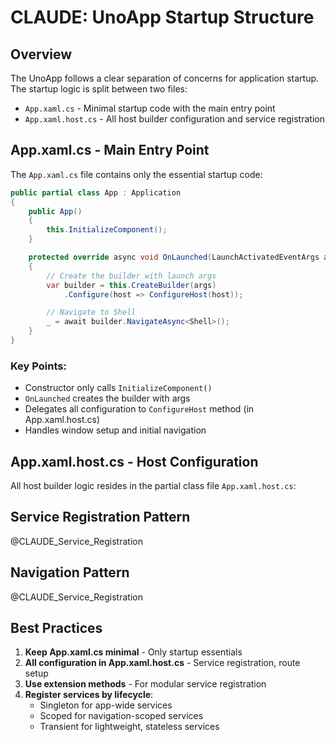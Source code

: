 # CLAUDE: UnoApp Startup Structure

## Overview
The UnoApp follows a clear separation of concerns for application startup. The startup logic is split between two files:
- `App.xaml.cs` - Minimal startup code with the main entry point
- `App.xaml.host.cs` - All host builder configuration and service registration

## App.xaml.cs - Main Entry Point

The `App.xaml.cs` file contains only the essential startup code:

```csharp
public partial class App : Application
{
    public App()
    {
        this.InitializeComponent();
    }

    protected override async void OnLaunched(LaunchActivatedEventArgs args)
    {
        // Create the builder with launch args
        var builder = this.CreateBuilder(args)
            .Configure(host => ConfigureHost(host));

        // Navigate to Shell
        _ = await builder.NavigateAsync<Shell>();
    }
}
```

### Key Points:
- Constructor only calls `InitializeComponent()`
- `OnLaunched` creates the builder with args
- Delegates all configuration to `ConfigureHost` method (in App.xaml.host.cs)
- Handles window setup and initial navigation

## App.xaml.host.cs - Host Configuration

All host builder logic resides in the partial class file `App.xaml.host.cs`:

## Service Registration Pattern

@CLAUDE_Service_Registration

## Navigation Pattern

@CLAUDE_Service_Registration

## Best Practices

1. **Keep App.xaml.cs minimal** - Only startup essentials
2. **All configuration in App.xaml.host.cs** - Service registration, route setup
3. **Use extension methods** - For modular service registration
5. **Register services by lifecycle**:
   - Singleton for app-wide services
   - Scoped for navigation-scoped services
   - Transient for lightweight, stateless services